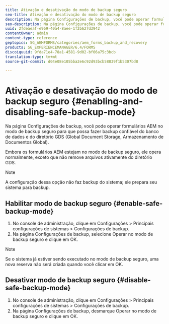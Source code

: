 ```yaml
---
title: Ativação e desativação do modo de backup seguro
seo-title: Ativação e desativação do modo de backup seguro
description: Na página Configurações de backup, você pode operar formulários AEM no modo de backup seguro para que possa fazer backup confiável do banco de dados e do diretório GDS (Global Document Storage, Armazenamento de Documentos Global). Saiba como ativar e desativar o modo de backup seguro.
seo-description: Na página Configurações de backup, você pode operar formulários AEM no modo de backup seguro para que possa fazer backup confiável do banco de dados e do diretório GDS (Global Document Storage, Armazenamento de Documentos Global). Saiba como ativar e desativar o modo de backup seguro.
uuid: 2fdeaeaf-e969-40a4-8aee-1f2b627d3942
contentOwner: admin
content-type: reference
geptopics: SG_AEMFORMS/categories/aem_forms_backup_and_recovery
products: SG_EXPERIENCEMANAGER/6.4/FORMS
discoiquuid: 9fda71e4-78a1-4581-9d02-bf06a75c3bcb
translation-type: tm+mt
source-git-commit: d04e08e105bba2e6c92d93bcb58839f1b5307bd8

---
```



# Ativação e desativação do modo de backup seguro {#enabling-and-disabling-safe-backup-mode}

Na página Configurações de backup, você pode operar formulários AEM no modo de backup seguro para que possa fazer backup confiável do banco de dados e do diretório GDS (Global Document Storage, Armazenamento de Documentos Global).

Embora os formulários AEM estejam no modo de backup seguro, ele opera normalmente, exceto que não remove arquivos ativamente do diretório GDS.

>[!NOTE]
>
>A configuração dessa opção não faz backup do sistema; ele prepara seu sistema para backup.

## Habilitar modo de backup seguro {#enable-safe-backup-mode}

1. No console de administração, clique em Configurações > Principais configurações de sistemas > Configurações de backup.
1. Na página Configurações de backup, selecione Operar no modo de backup seguro e clique em OK.

>[!NOTE]
>
>Se o sistema já estiver sendo executado no modo de backup seguro, uma nova reserva não será criada quando você clicar em OK.

## Desativar modo de backup seguro {#disable-safe-backup-mode}

1. No console de administração, clique em Configurações > Principais configurações de sistemas > Configurações de backup.
1. Na página Configurações de backup, desmarque Operar no modo de backup seguro e clique em OK.

